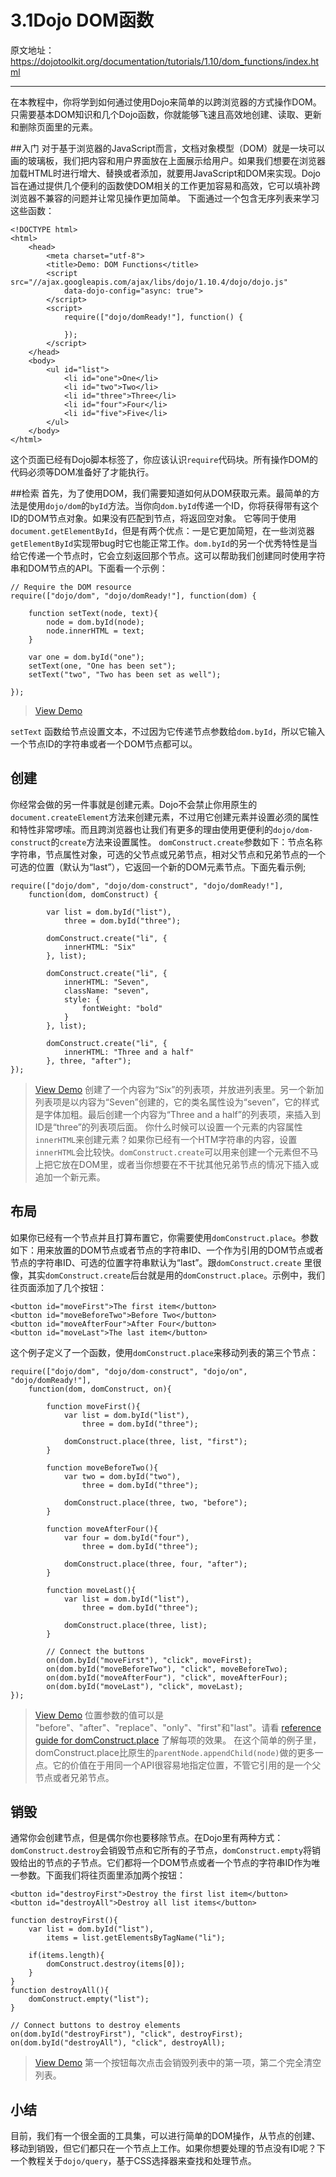 # 3.1Dojo DOM函数

原文地址：https://dojotoolkit.org/documentation/tutorials/1.10/dom_functions/index.html

----------

在本教程中，你将学到如何通过使用Dojo来简单的以跨浏览器的方式操作DOM。只需要基本DOM知识和几个Dojo函数，你就能够飞速且高效地创建、读取、更新和删除页面里的元素。

##入门
对于基于浏览器的JavaScript而言，文档对象模型（DOM）就是一块可以画的玻璃板，我们把内容和用户界面放在上面展示给用户。如果我们想要在浏览器加载HTML时进行增大、替换或者添加，就要用JavaScript和DOM来实现。Dojo旨在通过提供几个便利的函数使DOM相关的工作更加容易和高效，它可以填补跨浏览器不兼容的问题并让常见操作更加简单。
下面通过一个包含无序列表来学习这些函数：

```
<!DOCTYPE html>
<html>
    <head>
        <meta charset="utf-8">
        <title>Demo: DOM Functions</title>
        <script src="//ajax.googleapis.com/ajax/libs/dojo/1.10.4/dojo/dojo.js"
            data-dojo-config="async: true">
        </script>
        <script>
            require(["dojo/domReady!"], function() {

            });
        </script>
    </head>
    <body>
        <ul id="list">
            <li id="one">One</li>
            <li id="two">Two</li>
            <li id="three">Three</li>
            <li id="four">Four</li>
            <li id="five">Five</li>
        </ul>
    </body>
</html>
```
这个页面已经有Dojo脚本标签了，你应该认识`require`代码块。所有操作DOM的代码必须等DOM准备好了才能执行。

##检索
首先，为了使用DOM，我们需要知道如何从DOM获取元素。最简单的方法是使用`dojo/dom`的`byId`方法。当你向`dom.byId`传递一个ID，你将获得带有这个ID的DOM节点对象。如果没有匹配到节点，将返回空对象。
它等同于使用`document.getElementById`，但是有两个优点：一是它更加简短，在一些浏览器`getElementById`实现带bug时它也能正常工作。`dom.byId`的另一个优秀特性是当给它传递一个节点时，它会立刻返回那个节点。这可以帮助我们创建同时使用字符串和DOM节点的API。下面看一个示例：

```
// Require the DOM resource
require(["dojo/dom", "dojo/domReady!"], function(dom) {

    function setText(node, text){
        node = dom.byId(node);
        node.innerHTML = text;
    }

    var one = dom.byId("one");
    setText(one, "One has been set");
    setText("two", "Two has been set as well");

});
```

> [View Demo](https://dojotoolkit.org/documentation/tutorials/1.10/dom_functions/demo/byid.html)

 `setText` 函数给节点设置文本，不过因为它传递节点参数给`dom.byId`，所以它输入一个节点ID的字符串或者一个DOM节点都可以。

## 创建
你经常会做的另一件事就是创建元素。Dojo不会禁止你用原生的`document.createElement`方法来创建元素，不过用它创建元素并设置必须的属性和特性非常啰嗦。而且跨浏览器也让我们有更多的理由使用更便利的`dojo/dom-construct`的`create`方法来设置属性。
`domConstruct.create`参数如下：节点名称字符串，节点属性对象，可选的父节点或兄弟节点，相对父节点和兄弟节点的一个可选的位置（默认为“last”），它返回一个新的DOM元素节点。下面先看示例;

```
require(["dojo/dom", "dojo/dom-construct", "dojo/domReady!"],
    function(dom, domConstruct) {

        var list = dom.byId("list"),
            three = dom.byId("three");

        domConstruct.create("li", {
            innerHTML: "Six"
        }, list);

        domConstruct.create("li", {
            innerHTML: "Seven",
            className: "seven",
            style: {
                fontWeight: "bold"
            }
        }, list);

        domConstruct.create("li", {
            innerHTML: "Three and a half"
        }, three, "after");
});
```
> [View Demo](https://dojotoolkit.org/documentation/tutorials/1.10/dom_functions/demo/create.html)
创建了一个内容为“Six”的列表项，并放进列表里。另一个新加列表项是以内容为“Seven”创建的，它的类名属性设为“seven”，它的样式是字体加粗。最后创建一个内容为“Three and a half”的列表项，来插入到ID是“three”的列表项后面。
你什么时候可以设置一个元素的内容属性`innerHTML`来创建元素？如果你已经有一个HTM字符串的内容，设置`innerHTML`会比较快。`domConstruct.create`可以用来创建一个元素但不马上把它放在DOM里，或者当你想要在不干扰其他兄弟节点的情况下插入或追加一个新元素。

## 布局
如果你已经有一个节点并且打算布置它，你需要使用`domConstruct.place`。参数如下：用来放置的DOM节点或者节点的字符串ID、一个作为引用的DOM节点或者节点的字符串ID、可选的位置字符串默认为“last”。跟`domConstruct.create` 里很像，其实`domConstruct.create`后台就是用的`domConstruct.place`。示例中，我们往页面添加了几个按钮：

```
<button id="moveFirst">The first item</button>
<button id="moveBeforeTwo">Before Two</button>
<button id="moveAfterFour">After Four</button>
<button id="moveLast">The last item</button>
```
这个例子定义了一个函数，使用`domConstruct.place`来移动列表的第三个节点：

```
require(["dojo/dom", "dojo/dom-construct", "dojo/on", "dojo/domReady!"],
    function(dom, domConstruct, on){

        function moveFirst(){
            var list = dom.byId("list"),
                three = dom.byId("three");

            domConstruct.place(three, list, "first");
        }

        function moveBeforeTwo(){
            var two = dom.byId("two"),
                three = dom.byId("three");

            domConstruct.place(three, two, "before");
        }

        function moveAfterFour(){
            var four = dom.byId("four"),
                three = dom.byId("three");

            domConstruct.place(three, four, "after");
        }

        function moveLast(){
            var list = dom.byId("list"),
                three = dom.byId("three");

            domConstruct.place(three, list);
        }

        // Connect the buttons
        on(dom.byId("moveFirst"), "click", moveFirst);
        on(dom.byId("moveBeforeTwo"), "click", moveBeforeTwo);
        on(dom.byId("moveAfterFour"), "click", moveAfterFour);
        on(dom.byId("moveLast"), "click", moveLast);
});
```
> [View Demo](https://dojotoolkit.org/documentation/tutorials/1.10/dom_functions/demo/place.html)
位置参数的值可以是 "before"、"after"、"replace"、"only"、"first"和"last"。请看 [reference guide for domConstruct.place](https://dojotoolkit.org/reference-guide/1.10/dojo/dom-construct.html#dojo-dom-construct-place) 了解每项的效果。
在这个简单的例子里， domConstruct.place比原生的`parentNode.appendChild(node)`做的更多一点。它的价值在于用同一个API很容易地指定位置，不管它引用的是一个父节点或者兄弟节点。

## 销毁
通常你会创建节点，但是偶尔你也要移除节点。在Dojo里有两种方式：`domConstruct.destroy`会销毁节点和它所有的子节点，`domConstruct.empty`将销毁给出的节点的子节点。它们都将一个DOM节点或者一个节点的字符串ID作为唯一参数。下面我们将往页面里添加两个按钮：

```
<button id="destroyFirst">Destroy the first list item</button>
<button id="destroyAll">Destroy all list items</button>
```

```
function destroyFirst(){
    var list = dom.byId("list"),
        items = list.getElementsByTagName("li");

    if(items.length){
        domConstruct.destroy(items[0]);
    }
}
function destroyAll(){
    domConstruct.empty("list");
}

// Connect buttons to destroy elements
on(dom.byId("destroyFirst"), "click", destroyFirst);
on(dom.byId("destroyAll"), "click", destroyAll);
```
> [View Demo](https://dojotoolkit.org/documentation/tutorials/1.10/dom_functions/demo/destroy.html)
第一个按钮每次点击会销毁列表中的第一项，第二个完全清空列表。

## 小结
目前，我们有一个很全面的工具集，可以进行简单的DOM操作，从节点的创建、移动到销毁，但它们都只在一个节点上工作。如果你想要处理的节点没有ID呢？下一个教程关于`dojo/query`，基于CSS选择器来查找和处理节点。
